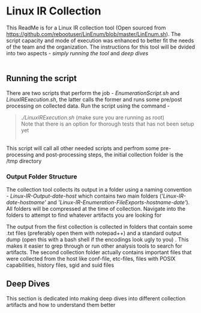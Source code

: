 # Linux IR Collection

This ReadMe is for a Linux IR collection tool (Open sourced from https://github.com/rebootuser/LinEnum/blob/master/LinEnum.sh). The script capacity and mode of execution was  enhanced to better fit the needs of the team and the organization. The instructions for this tool will be dvided into two aspects - *simply running the tool* and *deep dives* <br/> <br/>

## Running the script
There are two scripts that perform the job - *EnumerationScript.sh* and *LinuxIRExecution.sh*, the latter calls the former and runs some pre/post processing on collected data. Run     the script using the command - <br/>
> *./LinuxIRExecution.sh* (make sure you are running as root) <br/>
> Note that there is an option for thorough tests that has not been setup yet<br/> <br/>

This script will call all other needed scripts and perfrom some pre-processing and post-processing steps, the initial collection folder is the /tmp directory
  

### Output Folder Structure
The collection tool collects its output in a folder using a naming convention - *Linux-IR-Output-date-host* which contains two main folders (*'Linux-IR-date-hostname'* and *'Linux-IR-Enumeration-FileExports-hostname-date'*). All folders will be compressed at the time of collection. Navigate into the folders to attempt to find whatever artifacts you are looking for

The output from the first collection is collected in folders that contain some .txt files (preferably open them with notepad++) and a standard output dump (open this with a bash shell if the encodings look ugly to you) . This makes it easier to grep through or run other analysis tools to search for artifacts. The second collection folder actually contains important files that were collected from the host like conf-file, etc-files, files with POSIX capabilities, history files, sgid and suid files


## Deep Dives
This section is dedicated into making deep dives into different collection artifacts and how to understand them better
 
